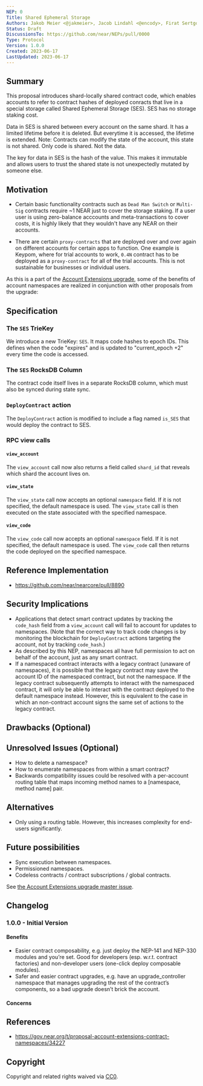 ```yaml
---
NEP: 0
Title: Shared Ephemeral Storage
Authors: Jakob Meier <@jakmeier>, Jacob Lindahl <@encody>, Firat Sertgoz <@firatNEAR>
Status: Draft
DiscussionsTo: https://github.com/near/NEPs/pull/0000
Type: Protocol
Version: 1.0.0
Created: 2023-06-17
LastUpdated: 2023-06-17
---
```


## Summary

This proposal introduces shard-locally shared contract code, which enables accounts to refer to contract hashes of deployed conracts that live in a special storage called Shared Ephemeral Storage (SES). SES has no storage staking cost.

Data in SES is shared between every account on the same shard. It has a limited lifetime before it is deleted. But everytime it is accessed, the lifetime is extended.
Note: Contracts can modify the state of the account, this state is not shared. Only code is shared. Not the data.

The key for data in SES is the hash of the value. This makes it immutable and allows users to trust the shared state is not unexpectedly mutated by someone else.

## Motivation

- Certain basic functionality contracts such as `Dead Man Switch` or `Multi-Sig` contracts require ~1 NEAR just to cover the storage staking. If a user user is using zero-balance acccounts and meta-transactions to cover costs, it is highly likely that they wouldn't have any NEAR on their accounts.

- There are certain `proxy-contracts` that are deployed over and over again on different accounts for certain apps to function. One example is Keypom, where for trial accounts to work, `0.4N` contract has to be deployed as a `proxy-contract` for all of the trial accounts. This is not sustainable for businesses or individual users.

As this is a part of the [Account Extensions upgrade](https://github.com/near/NEPs/issues/478), some of the benefits of account namespaces are realized in conjunction with other proposals from the upgrade:

## Specification

### The `SES` TrieKey

We introduce a new TrieKey: `SES`. It maps code hashes to epoch IDs. This defines when the code "expires" and is updated to "current_epoch +2" every time the code is accessed.

### The `SES` RocksDB Column

The contract code itself lives in a separate RocksDB column, which must also be synced during state sync.

### `DeployContract` action

The `DeployContract` action is modified to include a flag named `is_SES` that would deploy the contract to SES.

### RPC view calls

#### `view_account`

The `view_account` call now also returns a field called `shard_id` that reveals which shard the account lives on.

#### `view_state`

The `view_state` call now accepts an optional `namespace` field. If it is not specified, the default namespace is used. The `view_state` call is then executed on the state associated with the specified namespace.

#### `view_code`

The `view_code` call now accepts an optional `namespace` field. If it is not specified, the default namespace is used. The `view_code` call then returns the code deployed on the specified namespace.

## Reference Implementation

- https://github.com/near/nearcore/pull/8890

## Security Implications

- Applications that detect smart contract updates by tracking the `code_hash` field from a `view_account` call will fail to account for updates to namespaces. (Note that the correct way to track code changes is by monitoring the blockchain for `DeployContract` actions targeting the account, not by tracking `code_hash`.)
- As described by this NEP, namespaces all have full permission to act on behalf of the account, just as any smart contract.
- If a namespaced contract interacts with a legacy contract (unaware of namespaces), it is possible that the legacy contract may save the account ID of the namespaced contract, but not the namespace. If the legacy contract subsequently attempts to interact with the namespaced contract, it will only be able to interact with the contract deployed to the default namespace instead. However, this is equivalent to the case in which an non-contract account signs the same set of actions to the legacy contract.

## Drawbacks (Optional)

## Unresolved Issues (Optional)

- How to delete a namespace?
- How to enumerate namespaces from within a smart contract?
- Backwards compatibility issues could be resolved with a per-account routing table that maps incoming method names to a [namespace, method name] pair.

## Alternatives

- Only using a routing table. However, this increases complexity for end-users significantly.

## Future possibilities

- Sync execution between namespaces.
- Permissioned namespaces.
- Codeless contracts / contract subscriptions / global contracts.

See [the Account Extensions upgrade master issue](https://github.com/near/NEPs/issues/478).

## Changelog

### 1.0.0 - Initial Version

#### Benefits

- Easier contract composability, e.g. just deploy the NEP-141 and NEP-330 modules and you’re set. Good for developers (esp. w.r.t. contract factories) and non-developer users (one-click deploy composable modules).
- Safer and easier contract upgrades, e.g. have an upgrade_controller namespace that manages upgrading the rest of the contract’s components, so a bad upgrade doesn’t brick the account.

#### Concerns

## References

- https://gov.near.org/t/proposal-account-extensions-contract-namespaces/34227

## Copyright

Copyright and related rights waived via [CC0](https://creativecommons.org/publicdomain/zero/1.0/).

